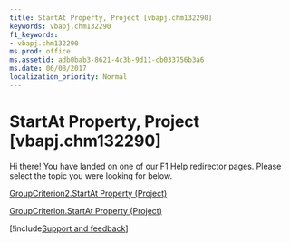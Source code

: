 ```yaml
---
title: StartAt Property, Project [vbapj.chm132290]
keywords: vbapj.chm132290
f1_keywords:
- vbapj.chm132290
ms.prod: office
ms.assetid: adb0bab3-8621-4c3b-9d11-cb033756b3a6
ms.date: 06/08/2017
localization_priority: Normal
---
```



# StartAt Property, Project [vbapj.chm132290]

Hi there! You have landed on one of our F1 Help redirector pages. Please select the topic you were looking for below.

[GroupCriterion2.StartAt Property (Project)](http://msdn.microsoft.com/library/c895eae0-9f21-a504-f1e7-8fd53588878c%28Office.15%29.aspx)

[GroupCriterion.StartAt Property (Project)](http://msdn.microsoft.com/library/27fa5bdb-c9a5-601f-ad0a-6bb50429fd28%28Office.15%29.aspx)

[!include[Support and feedback](~/includes/feedback-boilerplate.md)]